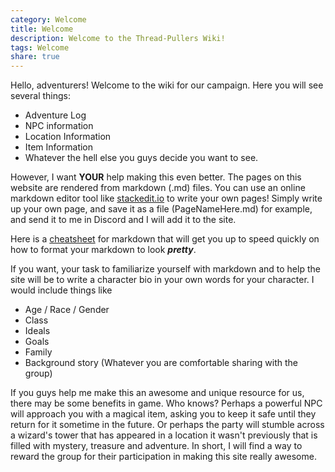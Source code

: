 ```yaml
---
category: Welcome
title: Welcome
description: Welcome to the Thread-Pullers Wiki!
tags: Welcome
share: true
---
```

Hello, adventurers!
Welcome to the wiki for our campaign. Here you will see several things:
- Adventure Log
- NPC information
- Location Information
- Item Information
- Whatever the hell else you guys decide you want to see.

However, I want **YOUR** help making this even better. The pages on this website are rendered from markdown (.md) files. You can use an online markdown editor tool like [stackedit.io](https://stackedit.io/) to write your own pages! Simply write up your own page, and save it as a file (PageNameHere.md) for example, and send it to me in Discord and I will add it to the site. 

Here is a [cheatsheet](https://github.com/adam-p/markdown-here/wiki/Markdown-Cheatsheet) for markdown that will get you up to speed quickly on how to format your markdown to look ***pretty***.

If you want, your task to familiarize yourself with markdown and to help the site will be to write a character bio in your own words for your character. I would include things like
- Age / Race / Gender
- Class
- Ideals
- Goals
- Family
- Background story (Whatever you are comfortable sharing with the group)

If you guys help me make this an awesome and unique resource for us, there may be some benefits in game. Who knows? Perhaps a powerful NPC will approach you with a magical item, asking you to keep it safe until they return for it sometime in the future. Or perhaps the party will stumble across a wizard's tower that has appeared in a location it wasn't previously that is filled with mystery, treasure and adventure. In short, I will find a way to reward the group for their participation in making this site really awesome.